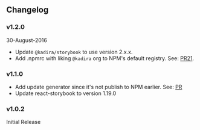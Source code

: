 ## Changelog

### v1.2.0
30-August-2016

* Update `@kadira/storybook` to use version 2.x.x.
* Add .npmrc with liking `@kadira` org to NPM's default registry. See: [PR21](https://github.com/kadirahq/react-cdk/pull/21).

### v1.1.0

* Add update generator since it's not publish to NPM earlier. See: [PR](https://github.com/kadirahq/react-cdk/pull/15)
* Update react-storybook to version 1.19.0

### v1.0.2

Initial Release
